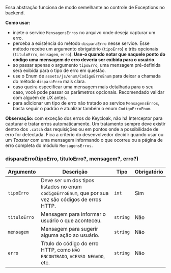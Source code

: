 Essa abstração funciona de modo semelhante ao controle de Exceptions no backend.

**Como usar:**
- injete o service `MensagensErros` no arquivo onde deseja capturar um erro.
- perceba a existência do método `disparaErro` nesse service. Esse método recebe um argumento obrigatório (`tipoErro`) e três opcionais (`tituloErro`, `mensagem`, `erro`). **Use-o quando notar que naquele ponto do código uma mensagem de erro deveria ser exibida para o usuário.**
- ao passar apenas o argumento `tipoErro`, uma mensagem pré-definida será exibida para o tipo de erro em questão.
- use o Enum de `assets/js/enum/CodigoErroEnum` para deixar a chamada do método `disparaErro` mais clara.
- caso queira especificar uma mensagem mais detalhada para o seu caso, você pode passar os parâmetros opcionais. Recomendado validar com alguém de UX antes.
- para adicionar um tipo de erro não tratado ao service `MensagensErros`, basta seguir o padrão e atualizar também o enum `CodigoErroEnum`.

**Observação:** com exceção dos erros do Keycloak, não há Interceptor para capturar e tratar erros automaticamente. Um tratamento sempre deve existir dentro dos `.catch` das requisições ou em pontos onde a possibilidade de erro for detectada. Fica a critério do desenvolvedor decidir quando usar ou um _Toaster_ com uma mensagem informando o que ocorreu ou a página de erro completa do módulo `MensagensErros`.

### disparaErro(tipoErro, tituloErro?, mensagem?, erro?)

| Argumento             | Descrição | Tipo | Obrigatório                |
| ----------------- | ----------- | ------------------- | ------------------- |
| `tipoErro` | Deve ser um dos tipos listados no enum `codigoErroEnum`, que por sua vez são códigos de erros HTTP.            | `int` | Sim
| `tituloErro` | Mensagem para informar o usuário o que aconteceu. | `string` | Não
| `mensagem` | Mensagem para sugerir alguma ação ao usuário. | `string` | Não
| `erro` | Título do código do erro HTTP, como `NÃO ENCONTRADO`, `ACESSO NEGADO`, etc. | `string` | Não